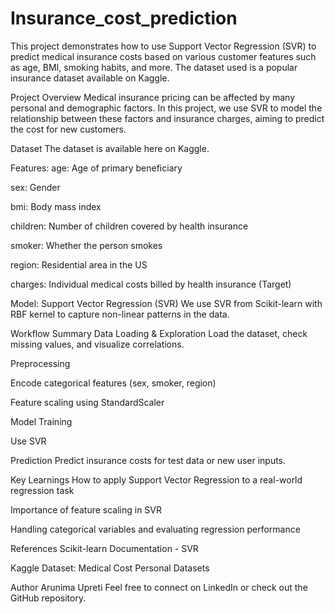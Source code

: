 # Insurance_cost_prediction
This project demonstrates how to use Support Vector Regression (SVR) to predict medical insurance costs based on various customer features such as age, BMI, smoking habits, and more. The dataset used is a popular insurance dataset available on Kaggle.

Project Overview
Medical insurance pricing can be affected by many personal and demographic factors. In this project, we use SVR to model the relationship between these factors and insurance charges, aiming to predict the cost for new customers.

Dataset
The dataset is available here on Kaggle.

Features:
age: Age of primary beneficiary

sex: Gender

bmi: Body mass index

children: Number of children covered by health insurance

smoker: Whether the person smokes

region: Residential area in the US

charges: Individual medical costs billed by health insurance (Target)

Model: Support Vector Regression (SVR)
We use SVR from Scikit-learn with RBF kernel to capture non-linear patterns in the data.

Workflow Summary
Data Loading & Exploration
Load the dataset, check missing values, and visualize correlations.

Preprocessing

Encode categorical features (sex, smoker, region)

Feature scaling using StandardScaler

Model Training

Use SVR

Prediction
Predict insurance costs for test data or new user inputs.

Key Learnings
How to apply Support Vector Regression to a real-world regression task

Importance of feature scaling in SVR

Handling categorical variables and evaluating regression performance

References
Scikit-learn Documentation - SVR

Kaggle Dataset: Medical Cost Personal Datasets

 Author
Arunima Upreti
Feel free to connect on LinkedIn or check out the GitHub repository.

